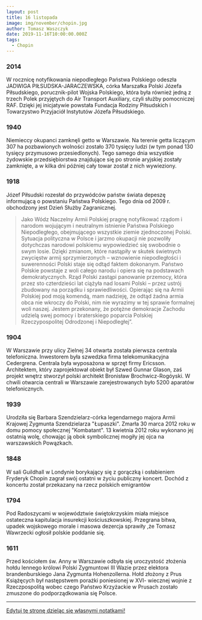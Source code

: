 ```yaml
---
layout: post
title: 16 listopada
image: img/november/chopin.jpg
author: Tomasz Waszczyk
date: 2019-11-16T10:00:00.000Z
tags:
  - Chopin
---
```


### 2014

W rocznicę notyfikowania niepodległego Państwa Polskiego odeszła JADWIGA PIŁSUDSKA-JARACZEWSKA, córka Marszałka Polski Józefa Piłsudskiego, porucznik-pilot Wojska Polskiego, która była również jedną z trzech Polek przyjętych do Air Transport Auxiliary, czyli służby pomocniczej RAF. Dzięki jej inicjatywie powstała Fundacja Rodziny Piłsudskich i Towarzystwo Przyjaciół Instytutów Józefa Piłsudskiego.

### 1940

Niemieccy okupanci zamknęli getto w Warszawie. Na terenie getta liczącym 307 ha pozbawionych wolności zostało 370 tysięcy ludzi (w tym ponad 130 tysięcy przymusowo przesiedlonych). Tego samego dnia wszystkie żydowskie przedsiębiorstwa znajdujące się po stronie aryjskiej zostały zamknięte, a w kilka dni później cały towar został z nich wywieziony.

### 1918

Józef Piłsudski rozesłał do przywódców państw świata depeszę informującą o powstaniu Państwa Polskiego. Tego dnia od 2009 r. obchodzony jest Dzień Służby Zagranicznej.

> Jako Wódz Naczelny Armii Polskiej pragnę notyfikować rządom i narodom wojującym i neutralnym istnienie Państwa Polskiego Niepodległego, obejmującego wszystkie ziemie zjednoczonej Polski. Sytuacja polityczna w Polsce i jarzmo okupacji nie pozwoliły dotychczas narodowi polskiemu wypowiedzieć się swobodnie o swym losie. Dzięki zmianom, które nastąpiły w skutek świetnych zwycięstw armij sprzymierzonych – wznowienie niepodległości i suwerenności Polski staje się odtąd faktem dokonanym.
> Państwo Polskie powstaje z woli całego narodu i opiera się na podstawach demokratycznych. Rząd Polski zastąpi panowanie przemocy, która przez sto czterdzieści lat ciążyła nad losami Polski – przez ustrój zbudowany na porządku i sprawiedliwości. Opierając się na Armii Polskiej pod moją komendą, mam nadzieję, że odtąd żadna armia obca nie wkroczy do Polski, nim nie wyrazimy w tej sprawie formalnej woli naszej. Jestem przekonany, że potężne demokracje Zachodu udzielą swej pomocy i braterskiego poparcia Polskiej Rzeczypospolitej Odrodzonej i Niepodległej”.

### 1904

W Warszawie przy ulicy Zielnej 34 otwarta została pierwsza centrala telefoniczna.
Inwestorem była szwedzka firma telekomunikacyjna Cedergrena. Centrala była wyposażona w sprzęt firmy Ericsson. Architektem, który zaprojektował obiekt był Szwed Gunnar Glason, zaś projekt wnętrz stworzył polski architekt Bronisław Brochwicz-Rogóyski.
W chwili otwarcia centrali w Warszawie zarejestrowanych było 5200 aparatów telefonicznych.

### 1939

Urodziła się Barbara Szendzielarz-córka legendarnego majora Armii Krajowej Zygmunta Szendzielarza "Łupaszki".
Zmarła 30 marca 2012 roku w domu pomocy społecznej "Kombatant". 13 kwietnia 2012 roku wykonano jej ostatnią wolę, chowając ją obok symbolicznej mogiły jej ojca na warszawskich Powązkach.

### 1848

W sali Guildhall w Londynie borykający się z gorączką i osłabieniem Fryderyk Chopin zagrał swój ostatni w życiu publiczny koncert. Dochód z koncertu został przekazany na rzecz polskich emigrantów

### 1794

Pod Radoszycami w województwie świętokrzyskim miała miejsce ostateczna kapitulacja insurekcji kościuszkowskiej.
Przegrana bitwa, upadek wojskowego morale i masowa dezercja sprawiły ,że Tomasz Wawrzecki ogłosił polskie poddanie się.

### 1611

Przed kościołem św. Anny w Warszawie odbyła się uroczystość złożenia hołdu lennego królowi Polski Zygmuntowi III Wazie przez elektora brandenburskiego Jana Zygmunta Hohenzollerna.
Hołd złożony z Prus Książęcych był następstwem porażki poniesionej w XVI- wiecznej wojnie z Rzeczpospolitą wobec czego Państwo Krzyżackie w Prusach zostało zmuszone do podporządkowania się Polsce.

---

<a href="https://github.com/TomaszWaszczyk/historia.waszczyk.com/edit/master/src/content/november-16.md" target="_blank">Edytuj tę stronę dzieląc się własnymi notatkami!</a>
